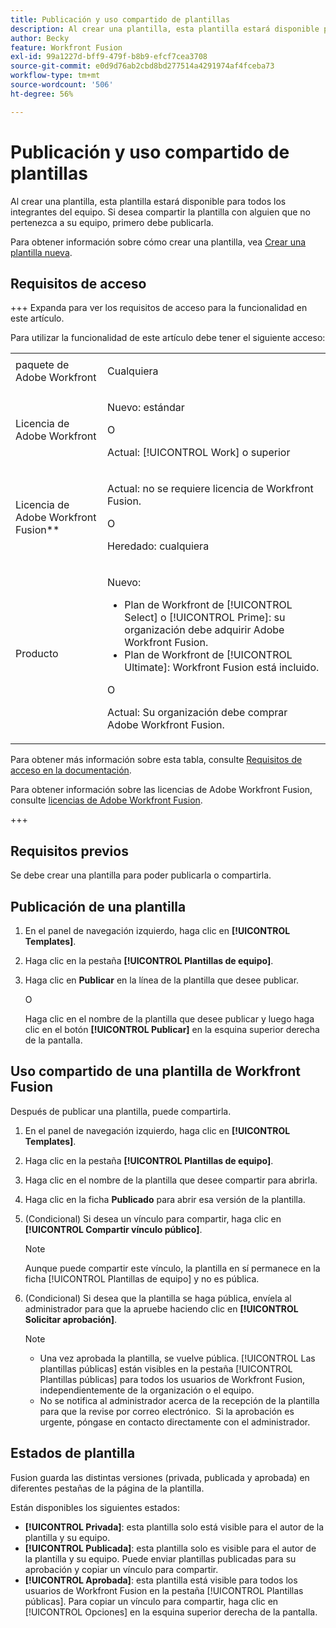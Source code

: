 ```yaml
---
title: Publicación y uso compartido de plantillas
description: Al crear una plantilla, esta plantilla estará disponible para todos los integrantes del equipo. Si desea compartir la plantilla con alguien que no pertenezca a su equipo, primero debe publicarla.
author: Becky
feature: Workfront Fusion
exl-id: 99a1227d-bff9-479f-b8b9-efcf7cea3708
source-git-commit: e0d9d76ab2cbd8bd277514a4291974af4fceba73
workflow-type: tm+mt
source-wordcount: '506'
ht-degree: 56%

---
```


# Publicación y uso compartido de plantillas

Al crear una plantilla, esta plantilla estará disponible para todos los integrantes del equipo. Si desea compartir la plantilla con alguien que no pertenezca a su equipo, primero debe publicarla.

Para obtener información sobre cómo crear una plantilla, vea [Crear una plantilla nueva](/help/workfront-fusion/create-and-manage-templates/create-new-fusion-templates.md).

## Requisitos de acceso

+++ Expanda para ver los requisitos de acceso para la funcionalidad en este artículo.

Para utilizar la funcionalidad de este artículo debe tener el siguiente acceso:

<table style="table-layout:auto">
 <col> 
 <col> 
 <tbody> 
  <tr> 
   <td role="rowheader">paquete de Adobe Workfront</td> 
   <td> <p>Cualquiera</p> </td> 
  </tr> 
  <tr data-mc-conditions=""> 
   <td role="rowheader">Licencia de Adobe Workfront</td> 
   <td> <p>Nuevo: estándar</p><p>O</p><p>Actual: [!UICONTROL Work] o superior</p> </td> 
  </tr> 
  <tr> 
   <td role="rowheader">Licencia de Adobe Workfront Fusion**</td> 
   <td>
   <p>Actual: no se requiere licencia de Workfront Fusion.</p>
   <p>O</p>
   <p>Heredado: cualquiera </p>
   </td> 
  </tr> 
  <tr> 
   <td role="rowheader">Producto</td> 
   <td>
   <p>Nuevo:</p> <ul><li>Plan de Workfront de [!UICONTROL Select] o [!UICONTROL Prime]: su organización debe adquirir Adobe Workfront Fusion.</li><li>Plan de Workfront de [!UICONTROL Ultimate]: Workfront Fusion está incluido.</li></ul>
   <p>O</p>
   <p>Actual: Su organización debe comprar Adobe Workfront Fusion.</p>
   </td> 
  </tr>
 </tbody> 
</table>

Para obtener más información sobre esta tabla, consulte [Requisitos de acceso en la documentación](/help/workfront-fusion/references/licenses-and-roles/access-level-requirements-in-documentation.md).

Para obtener información sobre las licencias de Adobe Workfront Fusion, consulte [licencias de Adobe Workfront Fusion](/help/workfront-fusion/set-up-and-manage-workfront-fusion/licensing-operations-overview/license-automation-vs-integration.md).

+++

## Requisitos previos

Se debe crear una plantilla para poder publicarla o compartirla.

## Publicación de una plantilla

1. En el panel de navegación izquierdo, haga clic en **[!UICONTROL Templates]**.
1. Haga clic en la pestaña **[!UICONTROL Plantillas de equipo]**.
1. Haga clic en **Publicar** en la línea de la plantilla que desee publicar.

   O


   Haga clic en el nombre de la plantilla que desee publicar y luego haga clic en el botón **[!UICONTROL Publicar]** en la esquina superior derecha de la pantalla.

## Uso compartido de una plantilla de Workfront Fusion

Después de publicar una plantilla, puede compartirla.

1. En el panel de navegación izquierdo, haga clic en **[!UICONTROL Templates]**.
1. Haga clic en la pestaña **[!UICONTROL Plantillas de equipo]**.
1. Haga clic en el nombre de la plantilla que desee compartir para abrirla.
1. Haga clic en la ficha **Publicado** para abrir esa versión de la plantilla.
1. (Condicional) Si desea un vínculo para compartir, haga clic en **[!UICONTROL Compartir vínculo público]**.

   >[!NOTE]
   >
   >Aunque puede compartir este vínculo, la plantilla en sí permanece en la ficha [!UICONTROL Plantillas de equipo] y no es pública.

1. (Condicional) Si desea que la plantilla se haga pública, envíela al administrador para que la apruebe haciendo clic en **[!UICONTROL Solicitar aprobación]**.

   >[!NOTE]
   >
   >* Una vez aprobada la plantilla, se vuelve pública. [!UICONTROL Las plantillas públicas] están visibles en la pestaña [!UICONTROL Plantillas públicas] para todos los usuarios de Workfront Fusion, independientemente de la organización o el equipo.
   >* No se notifica al administrador acerca de la recepción de la plantilla para que la revise por correo electrónico.  Si la aprobación es urgente, póngase en contacto directamente con el administrador.


## Estados de plantilla

Fusion guarda las distintas versiones (privada, publicada y aprobada) en diferentes pestañas de la página de la plantilla.

Están disponibles los siguientes estados:

* **[!UICONTROL Privada]**: esta plantilla solo está visible para el autor de la plantilla y su equipo.
* **[!UICONTROL Publicada]**: esta plantilla solo es visible para el autor de la plantilla y su equipo. Puede enviar plantillas publicadas para su aprobación y copiar un vínculo para compartir.
* **[!UICONTROL Aprobada]**: esta plantilla está visible para todos los usuarios de Workfront Fusion en la pestaña [!UICONTROL Plantillas públicas]. Para copiar un vínculo para compartir, haga clic en [!UICONTROL Opciones] en la esquina superior derecha de la pantalla.

<!--You can also check the status from the [!UICONTROL Team templates] tab. If a template is published, it will have an icon to the right of the template name.

* **Eye icon**: The template is published, it is visible only for the team, and the approval request was not sent.
* **Yellow checkmark icon**: The template is published, it is visible only for the team, and the approval request was sent.
* **Green checkmark icon**: The template is published and public. It is visible for any Workfront Fusion user in the [!UICONTROL Public templates] tab. It is also still visible in the [!UICONTROL Team templates] tab, and the template author or their team member can still edit it.

Templates without icons have [!UICONTROL Private] status. They are not published and are visible only to the team.
-->

